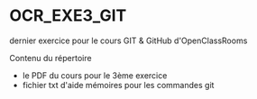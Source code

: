 # OCR_EXE3_GIT
dernier exercice pour le cours GIT &amp; GitHub d'OpenClassRooms

Contenu du répertoire
- le PDF du cours pour le 3ème exercice
- fichier txt d'aide mémoires pour les commandes git
